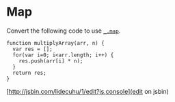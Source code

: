 
# Map

Convert the following code to use [`_.map`](http://underscorejs.org/#map).

```
function multiplyArray(arr, n) {
  var res = [];
  for(var i=0; i<arr.length; i++) {
    res.push(arr[i] * n);
  }
  return res;
}
```

[http://jsbin.com/lidecuhu/1/edit?js,console](edit on jsbin)